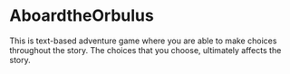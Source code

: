 # AboardtheOrbulus
This is text-based adventure game where you are able to make choices throughout the story. The choices that you choose, ultimately affects the story.
